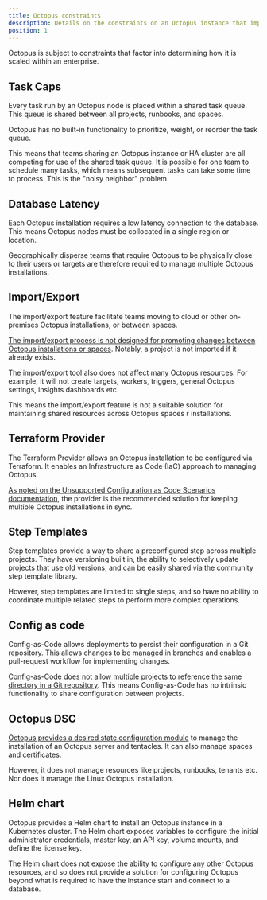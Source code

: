 ```yaml
---
title: Octopus constraints
description: Details on the constraints on an Octopus instance that impact how Octopus can scale
position: 1
---
```


Octopus is subject to constraints that factor into determining how it is scaled within an enterprise.

## Task Caps

Every task run by an Octopus node is placed within a shared task queue. This queue is shared between all projects, runbooks, and spaces.

Octopus has no built-in functionality to prioritize, weight, or reorder the task queue.

This means that teams sharing an Octopus instance or HA cluster are all competing for use of the shared task queue. It is possible for one team to schedule many tasks, which means subsequent tasks can take some time to process. This is the "noisy neighbor" problem.

## Database Latency

Each Octopus installation requires a low latency connection to the database. This means Octopus nodes must be collocated in a single region or location.

Geographically disperse teams that require Octopus to be physically close to their users or targets are therefore required to manage multiple Octopus installations.

## Import/Export

The import/export feature facilitate teams moving to cloud or other on-premises Octopus installations, or between spaces.

[The import/export process is not designed for promoting changes between Octopus installations or spaces](https://www.octopus.com/docs/projects/export-import#scenarios). Notably, a project is not imported if it already exists.

The import/export tool also does not affect many Octopus resources. For example, it will not create targets, workers, triggers, general Octopus settings, insights dashboards etc.

This means the import/export feature is not a suitable solution for maintaining shared resources across Octopus spaces r installations.

## Terraform Provider

The Terraform Provider allows an Octopus installation to be configured via Terraform. It enables an Infrastructure as Code (IaC) approach to managing Octopus.

[As noted on the Unsupported Configuration as Code Scenarios documentation](https://www.octopus.com/docs/projects/version-control/unsupported-config-as-code-scenarios#syncing-multiple-instances), the provider is the recommended solution for keeping multiple Octopus installations in sync.

## Step Templates

Step templates provide a way to share a preconfigured step across multiple projects. They have versioning built in, the ability to selectively update projects that use old versions, and can be easily shared via the community step template library.

However, step templates are limited to single steps, and so have no ability to coordinate multiple related steps to perform more complex operations.

## Config as code

Config-as-Code allows deployments to persist their configuration in a Git repository. This allows changes to be managed in branches and enables a pull-request workflow for implementing changes.

[Config-as-Code does not allow multiple projects to reference the same directory in a Git repository](https://octopus.com/docs/projects/version-control/unsupported-config-as-code-scenarios#syncing-multiple-instances). This means Config-as-Code has no intrinsic functionality to share configuration between projects.

## Octopus DSC

[Octopus provides a desired state configuration module](https://octopus.com/docs/administration/managing-infrastructure/octopus-dsc) to manage the installation of an Octopus server and tentacles. It can also manage spaces and certificates.

However, it does not manage resources like projects, runbooks, tenants etc. Nor does it manage the Linux Octopus installation.

## Helm chart

Octopus provides a Helm chart to install an Octopus instance in a Kubernetes cluster. The Helm chart exposes variables to configure the initial administrator credentials, master key, an API key, volume mounts, and define the license key.

The Helm chart does not expose the ability to configure any other Octopus resources, and so does not provide a solution for configuring Octopus beyond what is required to have the instance start and connect to a database.
